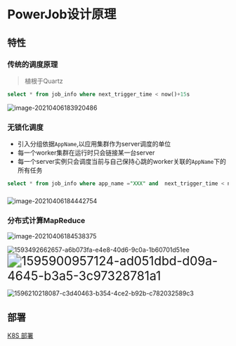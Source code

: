 # PowerJob设计原理







## 特性

### 传统的调度原理

> 植根于Quartz

```sql
select * from job_info where next_trigger_time < now()+15s
```



![image-20210406183920486](D:\Dev\SrcCode\spring-boot-climbing\data-climbing-manuscripts\src\main\data\scheduler\powerjob\PowerJob设计原理.assets\image-20210406183920486.png)

### 无锁化调度

- 引入分组依据`AppName`,以应用集群作为server调度的单位
- 每一个worker集群在运行时只会链接某一台server
- 每一个server实例只会调度当前与自己保持心跳的worker关联的`AppName`下的所有任务

```sql
select * from job_info where app_name ="XXX" and  next_trigger_time < now()+15s
```

### 

![image-20210406184442754](D:\Dev\SrcCode\spring-boot-climbing\data-climbing-manuscripts\src\main\data\scheduler\powerjob\PowerJob设计原理.assets\image-20210406184442754.png)



### 分布式计算MapReduce

![image-20210406184538375](D:\Dev\SrcCode\spring-boot-climbing\data-climbing-manuscripts\src\main\data\scheduler\powerjob\PowerJob设计原理.assets\image-20210406184538375.png)



![1593492662657-a6b073fa-e4e8-40d6-9c0a-1b60701d51ee](D:\Dev\SrcCode\spring-boot-climbing\data-climbing-manuscripts\src\main\data\scheduler\powerjob\PowerJob设计原理.assets\1593492662657-a6b073fa-e4e8-40d6-9c0a-1b60701d51ee.png)<img src="D:\Dev\SrcCode\spring-boot-climbing\data-climbing-manuscripts\src\main\data\scheduler\powerjob\PowerJob设计原理.assets\1595900957124-ad051dbd-d09a-4645-b3a5-3c97328781a1.png" alt="1595900957124-ad051dbd-d09a-4645-b3a5-3c97328781a1" style="zoom:200%;" />

![1596210218087-c3d40463-b354-4ce2-b92b-c782032589c3](D:\Dev\SrcCode\spring-boot-climbing\data-climbing-manuscripts\src\main\data\scheduler\powerjob\PowerJob设计原理.assets\1596210218087-c3d40463-b354-4ce2-b92b-c782032589c3.png)







## 部署

[K8S 部署](https://github.com/PowerJob/PowerJob/issues/157)

